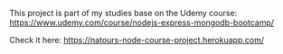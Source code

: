 This project is part of my studies base on the Udemy course: https://www.udemy.com/course/nodejs-express-mongodb-bootcamp/

Check it here: https://natours-node-course-project.herokuapp.com/
